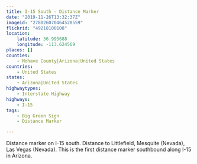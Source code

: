 ```yaml
---
title: I-15 South - Distance Marker
date: "2019-11-26T13:32:37Z"
imageid: "278026070464528559"
flickrid: "49218100108"
location:
    latitude: 36.995688
    longitude: -113.624569
places: []
counties:
    - Mohave County|Arizona|United States
countries:
    - United States
states:
    - Arizona|United States
highwaytypes:
    - Interstate Highway
highways:
    - I-15
tags:
    - Big Green Sign
    - Distance Marker

---
```

Distance marker on I-15 south.  Distance to Littlefield, Mesquite (Nevada), Las Vegas (Nevada).  This is the first distance marker southbound along I-15 in Arizona.